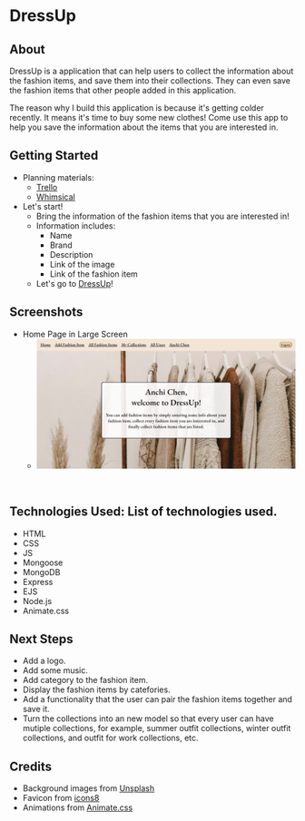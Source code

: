 # DressUp
## **About** 

DressUp is a application that can help users to collect the information about the fashion items, and save them into their collections. They can even save the fashion items that other people added in this application. 

The reason why I build this application is because it's getting colder recently. It means it's time to buy some new clothes! Come use this app to help you save the information about the items that you are interested in. 

## **Getting Started** 
- Planning materials:
  - [Trello](https://trello.com/b/l8FTcRy2/dressup) 
  - [Whimsical](https://whimsical.com/dressup-5iQDabgy83ReaxFGpkAhMB)
- Let's start!
  - Bring the information of the fashion items that you are interested in!
  - Information includes:
    -  Name
    -  Brand
    -  Description
    -  Link of the image
    -  Link of the fashion item
  - Let's go to [DressUp](https://dress-up.fly.dev/)!

## **Screenshots**

 - Home Page in Large Screen<br/>
    - <img src="./public/homepage-in-larger-screen.png" alt="drawing" width="600"/>

  <br/>

   <!-- - Add Fashion Item Page in Large Screen<br/>
    - <img src="" alt="drawing" width="600"/>

  <br/>

   - All Fashion Items Page in Large Screen<br/>
    - <img src="" alt="drawing" width="600"/>

  <br/>

  - Fashion Item Detail Page in Large Screen<br/>
    - <img src="" alt="drawing" width="600"/>

  <br/>

  - Fashion Item Edit Page in Large Screen<br/>
    - <img src="" alt="drawing" width="600"/>

  <br/>

   - My Collections Page in Large Screen<br/>
    - <img src="" alt="drawing" width="600"/>

  <br/>

   - All Users Page in Large Screen<br/>
    - <img src="" alt="drawing" width="600"/>

  <br/>

   - User's Profile Page in Large Screen<br/>
    - <img src="" alt="drawing" width="600"/>

  <br/> -->

## **Technologies Used**: List of technologies used.
- HTML
- CSS
- JS
- Mongoose
- MongoDB
- Express
- EJS
- Node.js
- Animate.css

## **Next Steps**
-  Add a logo.
-  Add some music.
-  Add category to the fashion item.
-  Display the fashion items by catefories.
-  Add a functionality that the user can pair the fashion items together and save it. 
- Turn the collections into an new model so that every user can have mutiple collections, for example, summer outfit collections, winter outfit collections, and outfit for work collections, etc.

## **Credits**
- Background images from [Unsplash](https://unsplash.com/)
- Favicon from [icons8](https://icons8.com/)
- Animations from [Animate.css](https://animate.style/)